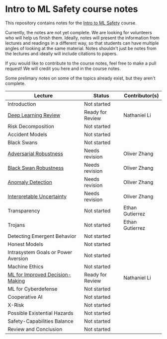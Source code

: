 # Intro to ML Safety course notes

This repository contains notes for the [Intro to ML Safety](https://course.mlsafety.org/) course.

Currently, the notes are not yet complete. We are looking for volunteers who will help us finish them. Ideally, notes will present the information from lectures and readings in a different way, so that students can have multiple angles of looking at the same material. Notes shouldn't just be notes from the lectures and ideally will include citations to papers.

If you would like to contribute to the course notes, feel free to make a pull request! We will credit you here and in the course notes.

Some prelimary notes on some of the topics already exist, but they aren't complete.

|    **Lecture**                                            |    **Status**  | **Contributor(s)** |
|-----------------------------------------------------------|----------------|--------------------|
| Introduction                                              | Not started    |                    |
| [Deep Learning Review](/Deep%20Learning%20Review)         |Ready for Review| Nathaniel Li       |
| Risk Decomposition                                        | Not started    |                    |
| Accident Models                                           | Not started    |                    |
| Black Swans                                               | Not started    |                    |
| [Adversarial Robustness](/Adversarial%20Robustness)       | Needs revision | Oliver Zhang       |
| [Black Swan Robustness](/Black%20Swan%20Robustness)       | Needs revision | Oliver Zhang       |
| [Anomaly Detection](/Anomaly%20Detection)                 | Needs revision | Oliver Zhang       |
| [Interpretable Uncertainty](/Interpretable%20Uncertainty) | Needs revision | Oliver Zhang       |
| Transparency                                              | Not started    | Ethan Gutierrez    |
| Trojans                                                   | Not started    | Ethan Gutierrez    |
| Detecting Emergent Behavior                               | Not started    |                    |
| Honest Models                                             | Not started    |                    |
| Intrasystem Goals or Power Aversion                       | Not started    |                    |
| Machine Ethics                                            | Not started    |                    |
| [ML for Improved Decision-Making](ML%20for%20Improved%20Decision-Making)   | Ready for Review    | Nathaniel Li       |
| ML for Cyberdefense                                       | Not started    |                    |
| Cooperative AI                                            | Not started    |                    |
| X-Risk                                                    | Not started    |                    |
| Possible Existential Hazards                              | Not started    |                    |
| Safety-Capabilities Balance                               | Not started    |                    |
| Review and Conclusion                                     | Not started    |                    |
